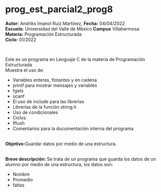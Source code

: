 # prog_est_parcial2_prog8
<p><b>Autor:</b> Andriks Imanol Ruiz Martínez, <b>Fecha:</b> 04/04/2022 <br>
  <b>Escuela:</b> Universidad del Valle de México <b>Campus</b> Villahermosa <br>
  <b>Materia:</b> Programación Estructurada <br>
  <b>Ciclo:</b> 01/2022</p>
<br>
<p>Este es un programa en Lenguaje C de la materia de Programación Estructurada<br>
Muestra el uso de:
  <ul>
    <li>Variables enteras, flotantes y en cadena</li>
    <li>printf para mostrar mensajes y variables</li>
    <li>fgets</li>
    <li>scanf</li>
    <li>El uso de include para las librerías</li>
    <li>Librerías de la función string.h</li>
    <li>Uso de condicionales</li>
    <li>Ciclos</li>
    <li>fflush</li>
    <li>Comentarios para la documentación interna del programa</li>
    </ul>
    </p>
<br>
<b>Objetivo:</b>Guardar datos por medio de una estructura.
<br>
<br>
<p><b>Breve descripción: </b>
Se trata de un programa que guarda los datos de un alumno por medio de una estructura, los datos son:
<ul>
<li>Nombre</li>
<li>Promedio</li>
<li>faltas</li>
</ul>
<br>
</p>
